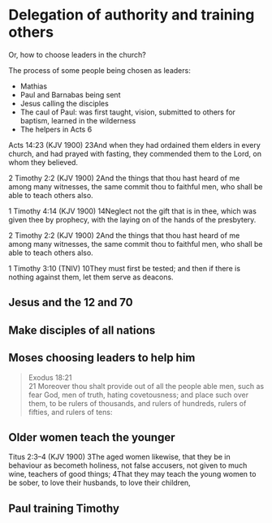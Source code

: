 # Delegation of authority and training others

Or, how to choose leaders in the church?

The process of some people being chosen as leaders:

- Mathias
- Paul and Barnabas being sent
- Jesus calling the disciples
- The caul of Paul: was first taught, vision, submitted to others for baptism, learned in the wilderness
- The helpers in Acts 6

Acts 14:23 (KJV 1900)
23And when they had ordained them elders in every church, and had prayed with fasting, they commended them to the Lord, on whom they believed.

2 Timothy 2:2 (KJV 1900)
2And the things that thou hast heard of me among many witnesses, the same commit thou to faithful men, who shall be able to teach others also.

1 Timothy 4:14 (KJV 1900)
14Neglect not the gift that is in thee, which was given thee by prophecy, with the laying on of the hands of the presbytery.

2 Timothy 2:2 (KJV 1900)
2And the things that thou hast heard of me among many witnesses, the same commit thou to faithful men, who shall be able to teach others also.

1 Timothy 3:10 (TNIV)
10They must first be tested; and then if there is nothing against them, let them serve as deacons.

## Jesus and the 12 and 70

## Make disciples of all nations

## Moses choosing leaders to help him

> Exodus 18:21  
> 21 Moreover thou shalt provide out of all the people able men, such as fear God, men of truth, hating covetousness; and place such over them, to be rulers of thousands, and rulers of hundreds, rulers of fifties, and rulers of tens:

## Older women teach the younger

Titus 2:3–4 (KJV 1900)
3The aged women likewise, that they be in behaviour as becometh holiness, not false accusers, not given to much wine, teachers of good things;
4That they may teach the young women to be sober, to love their husbands, to love their children,

## Paul training Timothy
